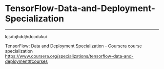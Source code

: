 # TensorFlow-Data-and-Deployment-Specialization
*************************************************************

kjsdbjhddjhdccdukui





TensorFlow: Data and Deployment Specialization - Coursera course specialization   
https://www.coursera.org/specializations/tensorflow-data-and-deployment#courses


